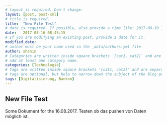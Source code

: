 ```yaml
---
# layout is required. Don't change.
layout: [post, post-xml]
# title is required.
title:  "New File Test"
# date is required. If possible, also provide a time like: 2017-08-10 10:25:00.
date:   2017-08-16 08:45:15 
# If you are modifying an existing post, provide a date for it.
modified_date: 
# author must be your name used in the _data/authors.yml file
author: shahin
# Categories are written inside square brackets '[cat1, cat2]' and are separated by comma.
# add at least one category name.
categories: [Technologie]
# Tags are written inside square brackets '[cat1, cat2]' and are separated by comma.
# tags are optional, but help to narrow down the subject of the blog post
tags: [Digitalisierung, Banken]
---
```


## New File Test

Some Dokument for the 16.08.2017.
Testen ob das pushen von Daten möglich ist. 
